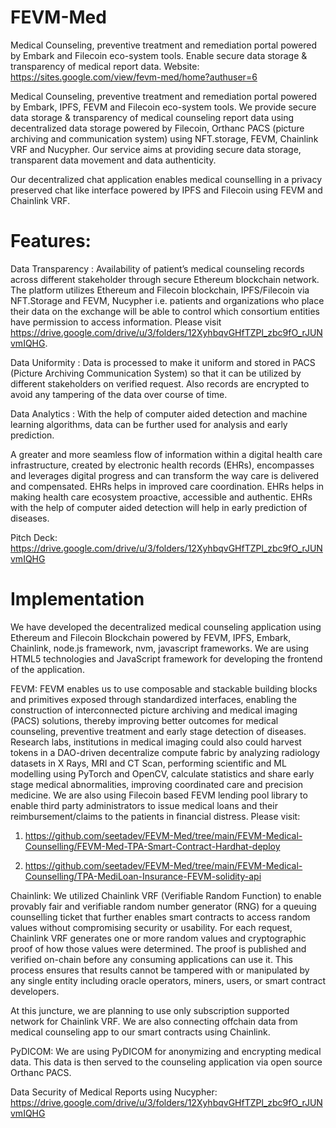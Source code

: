 # FEVM-Med
Medical Counseling, preventive treatment and remediation portal powered by Embark and Filecoin eco-system tools. Enable secure data storage &amp; transparency of medical report data. Website: https://sites.google.com/view/fevm-med/home?authuser=6

Medical Counseling, preventive treatment and remediation portal powered by Embark, IPFS, FEVM and Filecoin eco-system tools. We provide secure data storage & transparency of medical counseling report data using decentralized data storage powered by Filecoin, Orthanc PACS (picture archiving and communication system) using NFT.storage, FEVM, Chainlink VRF and Nucypher. Our service aims at providing secure data storage, transparent data movement and data authenticity.

Our decentralized chat application enables medical counselling in a privacy preserved chat like interface powered by IPFS and Filecoin using FEVM and Chainlink VRF.

# Features:

Data Transparency : Availability of patient’s medical counseling records across different stakeholder through secure Ethereum blockchain network. The platform utilizes Ethereum and Filecoin blockchain, IPFS/Filecoin via NFT.Storage and FEVM, Nucypher i.e. patients and organizations who place their data on the exchange will be able to control which consortium entities have permission to access information. Please visit https://drive.google.com/drive/u/3/folders/12XyhbqvGHfTZPl_zbc9fO_rJUNvmIQHG.

Data Uniformity : Data is processed to make it uniform and stored in PACS (Picture Archiving Communication System) so that it can be utilized by different stakeholders on verified request. Also records are encrypted to avoid any tampering of the data over course of time.

Data Analytics : With the help of computer aided detection and machine learning algorithms, data can be further used for analysis and early prediction.

A greater and more seamless flow of information within a digital health care infrastructure, created by electronic health records (EHRs), encompasses and leverages digital progress and can transform the way care is delivered and compensated. EHRs helps in improved care coordination. EHRs helps in making health care ecosystem proactive, accessible and authentic. EHRs with the help of computer aided detection will help in early prediction of diseases.

Pitch Deck: https://drive.google.com/drive/u/3/folders/12XyhbqvGHfTZPl_zbc9fO_rJUNvmIQHG

# Implementation

We have developed the decentralized medical counseling application using Ethereum and Filecoin Blockchain powered by FEVM, IPFS, Embark, Chainlink, node.js framework, nvm, javascript frameworks. We are using HTML5 technologies and JavaScript framework for developing the frontend of the application.

FEVM: FEVM enables us to use composable and stackable building blocks and primitives exposed through standardized interfaces, enabling the construction of interconnected picture archiving and medical imaging (PACS) solutions, thereby improving better outcomes for medical counseling, preventive treatment and early stage detection of diseases. Research labs, institutions in medical imaging could also could harvest tokens in a DAO-driven decentralize compute fabric by analyzing radiology datasets in X Rays, MRI and CT Scan, performing scientific and ML modelling using PyTorch and OpenCV, calculate statistics and share early stage medical abnormalities, improving coordinated care and precision medicine. We are also using Filecoin based FEVM lending pool library to enable third party administrators to issue medical loans and their reimbursement/claims to the patients in financial distress. Please visit:

1. https://github.com/seetadev/FEVM-Med/tree/main/FEVM-Medical-Counselling/FEVM-Med-TPA-Smart-Contract-Hardhat-deploy

2. https://github.com/seetadev/FEVM-Med/tree/main/FEVM-Medical-Counselling/TPA-MediLoan-Insurance-FEVM-solidity-api

Chainlink: We utilized Chainlink VRF (Verifiable Random Function) to enable provably fair and verifiable random number generator (RNG) for a queuing counselling ticket that further enables smart contracts to access random values without compromising security or usability. For each request, Chainlink VRF generates one or more random values and cryptographic proof of how those values were determined. The proof is published and verified on-chain before any consuming applications can use it. This process ensures that results cannot be tampered with or manipulated by any single entity including oracle operators, miners, users, or smart contract developers.

At this juncture, we are planning to use only subscription supported network for Chainlink VRF. We are also connecting offchain data from medical counseling app to our smart contracts using Chainlink.

PyDICOM: We are using PyDICOM for anonymizing and encrypting medical data. This data is then served to the counseling application via open source Orthanc PACS.

Data Security of Medical Reports using Nucypher: https://drive.google.com/drive/u/3/folders/12XyhbqvGHfTZPl_zbc9fO_rJUNvmIQHG
